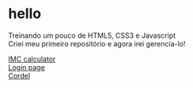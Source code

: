 # hello
 Treinando um pouco de HTML5, CSS3 e Javascript <br>
 Criei meu primeiro repositório e agora irei gerencia-lo!

 <a href="https://conradogui.github.io/estudando-js/treinandopt1/index.html">IMC calculator</a> <br>
 <a href="https://conradogui.github.io/own-projects/pro1/index.html">Login page</a> <br>
 <a href="https://conradogui.github.io/own-projects/pro2/">Cordel</a>
 
 
